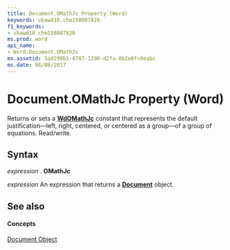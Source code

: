 ```yaml
---
title: Document.OMathJc Property (Word)
keywords: vbawd10.chm158007826
f1_keywords:
- vbawd10.chm158007826
ms.prod: word
api_name:
- Word.Document.OMathJc
ms.assetid: 5ad290b1-4787-1390-d2fa-0b2e0fc0eabc
ms.date: 06/08/2017
---
```



# Document.OMathJc Property (Word)

Returns or sets a  **[WdOMathJc](Word.WdOMathJc.md)** constant that represents the default justification—left, right, centered, or centered as a group—of a group of equations. Read/write.


## Syntax

 _expression_ . **OMathJc**

 _expression_ An expression that returns a **[Document](Word.Document.md)** object.


## See also


#### Concepts


[Document Object](Word.Document.md)


